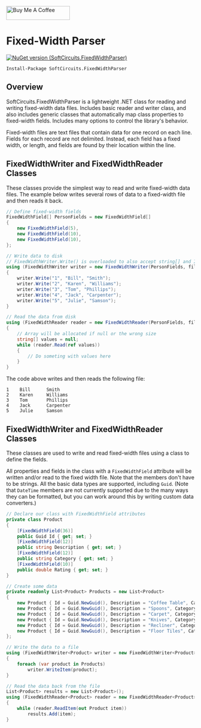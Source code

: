 <a href="https://www.buymeacoffee.com/jonathanwood" target="_blank"><img src="https://www.buymeacoffee.com/assets/img/custom_images/black_img.png" alt="Buy Me A Coffee" style="height: 37px !important;width: 170px !important;" ></a>

# Fixed-Width Parser

[![NuGet version (SoftCircuits.FixedWidthParser)](https://img.shields.io/nuget/v/SoftCircuits.FixedWidthParser.svg?style=flat-square)](https://www.nuget.org/packages/SoftCircuits.FixedWidthParser/)

```
Install-Package SoftCircuits.FixedWidthParser
```

## Overview

SoftCircuits.FixedWidthParser is a lightweight .NET class for reading and writing fixed-width data files. Includes basic reader and writer class, and also includes generic classes that automatically map class properties to fixed-width fields. Includes many options to control the library's behavior.

Fixed-width files are text files that contain data for one record on each line. Fields for each record are not delimited. Instead, each field has a fixed width, or length, and fields are found by their location within the line.

## FixedWidthWriter and FixedWidthReader Classes

These classes provide the simplest way to read and write fixed-width data files. The example below writes several rows of data to a fixed-width file and then reads it back.

```cs
// Define fixed-width fields
FixedWidthField[] PersonFields = new FixedWidthField[]
{
    new FixedWidthField(5),
    new FixedWidthField(10),
    new FixedWidthField(10),
};

// Write data to disk
// FixedWidthWriter.Write() is overloaded to also accept string[] and IEnumerable<string>
using (FixedWidthWriter writer = new FixedWidthWriter(PersonFields, filename))
{
    writer.Write("1", "Bill", "Smith");
    writer.Write("2", "Karen", "Williams");
    writer.Write("3", "Tom", "Phillips");
    writer.Write("4", "Jack", "Carpenter");
    writer.Write("5", "Julie", "Samson");
}

// Read the data from disk
using (FixedWidthReader reader = new FixedWidthReader(PersonFields, filename))
{
    // Array will be allocated if null or the wrong size
    string[] values = null;
    while (reader.Read(ref values))
    {
        // Do someting with values here
    }
}
```

The code above writes and then reads the following file:

```
1    Bill      Smith     
2    Karen     Williams  
3    Tom       Phillips  
4    Jack      Carpenter 
5    Julie     Samson    
```

## FixedWidthWriter<T> and FixedWidthReader<T> Classes

These classes are used to write and read fixed-width files using a class to define the fields.

All properties and fields in the class with a `FixedWidthField` attribute will be written and/or read to the fixed width file. Note that the members don't have to be strings. All the basic data types are supported, including `Guid`. (Note that `DateTime` members are not currently supported due to the many ways they can be formatted, but you can work around this by writing custom data converters.)

```cs
// Declare our class with FixedWidthField attributes
private class Product
{
    [FixedWidthField(36)]
    public Guid Id { get; set; }
    [FixedWidthField(12)]
    public string Description { get; set; }
    [FixedWidthField(12)]
    public string Category { get; set; }
    [FixedWidthField(10)]
    public double Rating { get; set; }
}

// Create some data
private readonly List<Product> Products = new List<Product>
{
    new Product { Id = Guid.NewGuid(), Description = "Coffee Table", Category = "Furniture", Rating = 4.5 },
    new Product { Id = Guid.NewGuid(), Description = "Spoons", Category = "Utensils", Rating = 4.2 },
    new Product { Id = Guid.NewGuid(), Description = "Carpet", Category = "Flooring", Rating = 4.5 },
    new Product { Id = Guid.NewGuid(), Description = "Knives", Category = "Utensils", Rating = 4.7 },
    new Product { Id = Guid.NewGuid(), Description = "Recliner", Category = "Furniture", Rating = 4.5 },
    new Product { Id = Guid.NewGuid(), Description = "Floor Tiles", Category = "Flooring", Rating = 4.5 },
};

// Write the data to a file
using (FixedWidthWriter<Product> writer = new FixedWidthWriter<Product>(filename))
{
    foreach (var product in Products)
        writer.WriteItem(product);
}

// Read the data back from the file
List<Product> results = new List<Product>();
using (FixedWidthReader<Product> reader = new FixedWidthReader<Product>(filename))
{
    while (reader.ReadItem(out Product item))
        results.Add(item);
}
```

